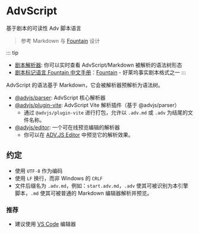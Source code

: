 # AdvScript

基于剧本的可读性 Adv 脚本语言

> 参考 Markdown 与 [Fountain](https://fountain.advjs.org/) 设计

::: tip

- [剧本解析器](https://editor.advjs.org): 你可以实时查看 AdvScript/Markdown 被解析的语法树形态
- [剧本标记语言 Fountain 中文手册](https://fountain.advjs.org/)：[Fountain](https://fountain.advjs.org) - 好莱坞事实剧本格式之一
:::

AdvScript 的语法基于 Markdown，它会被解析器预解析为语法树。

- [@advjs/parser](https://github.com/YunYouJun/advjs/tree/main/packages/parser): AdvScript 核心解析器
- [@advjs/plugin-vite](https://github.com/YunYouJun/advjs/tree/main/packages/plugin-vite): AdvScript Vite 解析插件（基于 @advjs/parser）
  - 通过 `@advjs/plugin-vite` 进行打包，允许以 `.adv.md` 或 `.adv` 为结尾的文件名称。
- [@advjs/editor](https://github.com/YunYouJun/advjs/tree/main/packages/editor): 一个可在线预览编辑的解析器
  - 你可以在 [ADV.JS Editor](https://editor.advjs.org/) 中预览它的解析效果。

## 约定

- 使用 `UTF-8` 作为编码
- 使用 `LF` 换行，而非 Windows 的 `CRLF`
- 文件后缀名为 `.adv.md`，例如：`start.adv.md`，`.adv` 使其可被识别为本引擎脚本，`.md` 使其可被普通的 Markdown 编辑器解析并预览。

### 推荐

- 建议使用 [VS Code](https://code.visualstudio.com/) 编辑器
